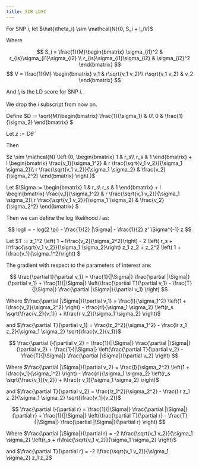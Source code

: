 ```yaml
---
title: SIB LDSC
---
```


For SNP $i$, let $\hat{\theta_i} \sim \mathcal{N}(0, S_i + l_iV)$

Where

$$
S_i = \frac{1}{M}\begin{bmatrix}
\sigma_{i1}^2 & r_{is}\sigma_{i1}\sigma_{i2} \\
r_{is}\sigma_{i1}\sigma_{i2} & \sigma_{i2}^2
\end{bmatrix}
$$
$$
V = \frac{1}{M} \begin{bmatrix}
v_1 & r\sqrt{v_1 v_2}\\
r\sqrt{v_1 v_2} & v_2
\end{bmatrix} 
$$

And $l_i$ is the LD score for SNP $i$.

We drop the $i$ subscript from now on.

Define $D := \sqrt{M}\begin{bmatrix}
\frac{1}{\sigma_1} & 0\\
0 & \frac{1}{\sigma_2}
\end{bmatrix} $

Let $z := D \hat{\theta}$

Then 

$z \sim \mathcal{N} \left (0, \begin{bmatrix}
1 & r_s\\
r_s & 1
\end{bmatrix} + l
 \begin{bmatrix}
\frac{v_1}{\sigma_1^2} & r \frac{\sqrt{v_1 v_2}}{\sigma_1 \sigma_2}\\
r \frac{\sqrt{v_1 v_2}}{\sigma_1 \sigma_2} & \frac{v_2}{\sigma_2^2}
\end{bmatrix} \right )$

Let $\Sigma := \begin{bmatrix}
1 & r_s\\
r_s & 1
\end{bmatrix} + l
 \begin{bmatrix}
\frac{v_1}{\sigma_1^2} & r \frac{\sqrt{v_1 v_2}}{\sigma_1 \sigma_2}\\
r \frac{\sqrt{v_1 v_2}}{\sigma_1 \sigma_2} & \frac{v_2}{\sigma_2^2}
\end{bmatrix} $

Then we can define the log likelihood $l$ as:

$$
logll = - log(2 \pi) - \frac{1}{2} |\Sigma| - \frac{1}{2} z' \Sigma^{-1} z
$$


Let $T := z_1^2 \left( 1 + l\frac{v_2}{\sigma_2^2}\right) - 2 \left( r_s + lr\frac{\sqrt{v_1 v_2}}{\sigma_1 \sigma_2}\right) z_1 z_2 + z_2^2 \left( 1 + l\frac{v_1}{\sigma_1^2}\right) $

The gradient with respect to the parameters of interest are:

$$
\frac{\partial l}{\partial v_1} = \frac{1}{|\Sigma|} \frac{\partial |\Sigma|}{\partial v_1} + \frac{1}{|\Sigma|} \left(\frac{\partial T}{\partial v_1}  - \frac{T}{|\Sigma|} \frac{\partial |\Sigma|}{\partial v_1} \right)
$$

Where $\frac{\partial |\Sigma|}{\partial v_1} = \frac{l}{\sigma_1^2} \left(1 + l\frac{v_2}{\sigma_2^2} \right) - \frac{rl}{\sigma_1 \sigma_2} \left(r_s \sqrt{\frac{v_2}{v_1}} + l\frac{r v_2}{\sigma_1 \sigma_2} \right)$

and $\frac{\partial T}{\partial v_1} = \frac{lz_2^2}{\sigma_1^2} - \frac{lr z_1 z_2}{\sigma_1 \sigma_2} \sqrt{\frac{v_2}{v_1}}$


$$
\frac{\partial l}{\partial v_2} = \frac{1}{|\Sigma|} \frac{\partial |\Sigma|}{\partial v_2} + \frac{1}{|\Sigma|} \left(\frac{\partial T}{\partial v_2}  - \frac{T}{|\Sigma|} \frac{\partial |\Sigma|}{\partial v_2} \right)
$$

Where $\frac{\partial |\Sigma|}{\partial v_2} = \frac{l}{\sigma_2^2} \left(1 + l\frac{v_1}{\sigma_1^2} \right) - \frac{rl}{\sigma_1 \sigma_2} \left(r_s \sqrt{\frac{v_1}{v_2}} + l\frac{r v_1}{\sigma_1 \sigma_2} \right)$

and $\frac{\partial T}{\partial v_2} = \frac{lz_1^2}{\sigma_2^2} - \frac{l r z_1 z_2}{\sigma_1 \sigma_2} \sqrt{\frac{v_1}{v_2}}$

$$
\frac{\partial l}{\partial r} = \frac{1}{|\Sigma|} \frac{\partial |\Sigma|}{\partial r} + \frac{1}{|\Sigma|} \left(\frac{\partial T}{\partial r} - \frac{T}{|\Sigma|}  \frac{\partial |\Sigma|}{\partial r} \right)
$$

Where $\frac{\partial |\Sigma|}{\partial r} = -2 l\frac{\sqrt{v_1 v_2}}{\sigma_1 \sigma_2} \left(r_s + rl\frac{\sqrt{v_1 v_2}}{\sigma_1 \sigma_2} \right)$

and $\frac{\partial T}{\partial r} = -2 l\frac{\sqrt{v_1 v_2}}{\sigma_1 \sigma_2} z_1 z_2$

